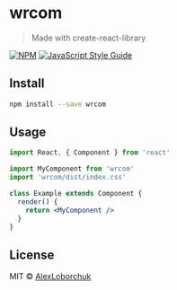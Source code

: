 # wrcom

> Made with create-react-library

[![NPM](https://img.shields.io/npm/v/wrcom.svg)](https://www.npmjs.com/package/wrcom) [![JavaScript Style Guide](https://img.shields.io/badge/code_style-standard-brightgreen.svg)](https://standardjs.com)

## Install

```bash
npm install --save wrcom
```

## Usage

```jsx
import React, { Component } from 'react'

import MyComponent from 'wrcom'
import 'wrcom/dist/index.css'

class Example extends Component {
  render() {
    return <MyComponent />
  }
}
```

## License

MIT © [AlexLoborchuk](https://github.com/AlexLoborchuk)
